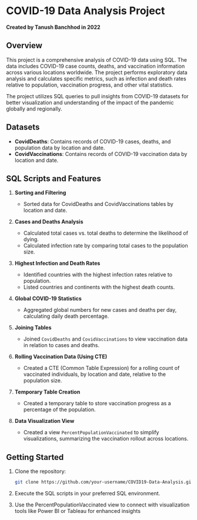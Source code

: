 # COVID-19 Data Analysis Project

**Created by Tanush Banchhod in 2022**

## Overview
This project is a comprehensive analysis of COVID-19 data using SQL. The data includes COVID-19 case counts, deaths, and vaccination information across various locations worldwide. The project performs exploratory data analysis and calculates specific metrics, such as infection and death rates relative to population, vaccination progress, and other vital statistics. 

The project utilizes SQL queries to pull insights from COVID-19 datasets for better visualization and understanding of the impact of the pandemic globally and regionally.

## Datasets
- **CovidDeaths**: Contains records of COVID-19 cases, deaths, and population data by location and date.
- **CovidVaccinations**: Contains records of COVID-19 vaccination data by location and date.

## SQL Scripts and Features

1. **Sorting and Filtering**  
   - Sorted data for CovidDeaths and CovidVaccinations tables by location and date.
   
2. **Cases and Deaths Analysis**  
   - Calculated total cases vs. total deaths to determine the likelihood of dying.
   - Calculated infection rate by comparing total cases to the population size.
   
3. **Highest Infection and Death Rates**  
   - Identified countries with the highest infection rates relative to population.
   - Listed countries and continents with the highest death counts.

4. **Global COVID-19 Statistics**  
   - Aggregated global numbers for new cases and deaths per day, calculating daily death percentage.

5. **Joining Tables**  
   - Joined `CovidDeaths` and `CovidVaccinations` to view vaccination data in relation to cases and deaths.

6. **Rolling Vaccination Data (Using CTE)**  
   - Created a CTE (Common Table Expression) for a rolling count of vaccinated individuals, by location and date, relative to the population size.
   
7. **Temporary Table Creation**  
   - Created a temporary table to store vaccination progress as a percentage of the population.

8. **Data Visualization View**  
   - Created a view `PercentPopulationVaccinated` to simplify visualizations, summarizing the vaccination rollout across locations.

## Getting Started

1. Clone the repository:
   ```bash
   git clone https://github.com/your-username/COVID19-Data-Analysis.git

2. Execute the SQL scripts in your preferred SQL environment.

3. Use the PercentPopulationVaccinated view to connect with visualization tools like Power BI or Tableau for enhanced insights

